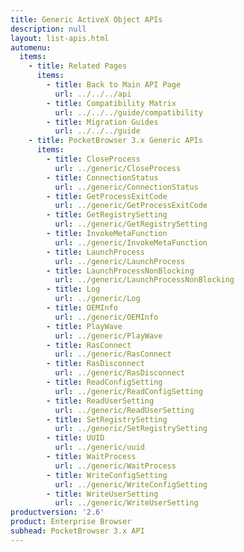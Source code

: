 ```yaml
---
title: Generic ActiveX Object APIs
description: null
layout: list-apis.html
automenu:
  items:
    - title: Related Pages
      items:
        - title: Back to Main API Page
          url: ../../../api
        - title: Compatibility Matrix
          url: ../../../guide/compatibility
        - title: Migration Guides
          url: ../../../guide
    - title: PocketBrowser 3.x Generic APIs
      items:
        - title: CloseProcess
          url: ../generic/CloseProcess
        - title: ConnectionStatus
          url: ../generic/ConnectionStatus
        - title: GetProcessExitCode
          url: ../generic/GetProcessExitCode
        - title: GetRegistrySetting
          url: ../generic/GetRegistrySetting
        - title: InvokeMetaFunction
          url: ../generic/InvokeMetaFunction
        - title: LaunchProcess
          url: ../generic/LaunchProcess
        - title: LaunchProcessNonBlocking
          url: ../generic/LaunchProcessNonBlocking
        - title: Log
          url: ../generic/Log
        - title: OEMInfo
          url: ../generic/OEMInfo
        - title: PlayWave
          url: ../generic/PlayWave
        - title: RasConnect
          url: ../generic/RasConnect
        - title: RasDisconnect
          url: ../generic/RasDisconnect
        - title: ReadConfigSetting
          url: ../generic/ReadConfigSetting
        - title: ReadUserSetting
          url: ../generic/ReadUserSetting
        - title: SetRegistrySetting
          url: ../generic/SetRegistrySetting
        - title: UUID
          url: ../generic/uuid
        - title: WaitProcess
          url: ../generic/WaitProcess
        - title: WriteConfigSetting
          url: ../generic/WriteConfigSetting
        - title: WriteUserSetting
          url: ../generic/WriteUserSetting
productversion: '2.6'
product: Enterprise Browser
subhead: PocketBrowser 3.x API
---
```


